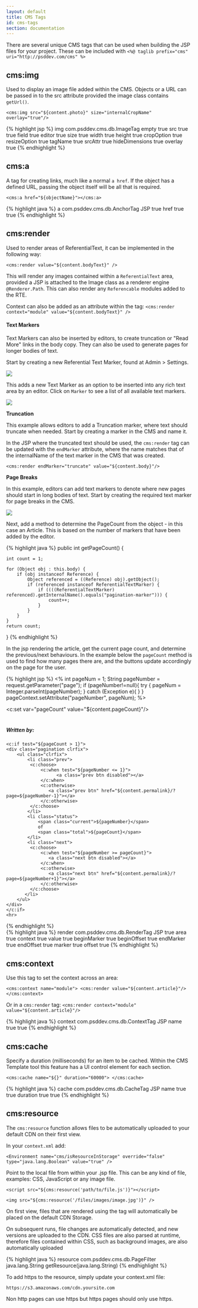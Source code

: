 ```yaml
---
layout: default
title: CMS Tags
id: cms-tags
section: documentation
---
```


<div markdown="1" class="span12">

There are several unique CMS tags that can be used when building the JSP files for your project. These can be included with `<%@ taglib prefix="cms" uri="http://psddev.com/cms" %>`

## cms:img

Used to display an image file added within the CMS. Objects or a URL can be passed in to the src attribute provided the image class contains `getUrl()`.

`<cms:img src="${content.photo}" size="internalCropName" overlay="true"/>`

<div class="highlight">{% highlight jsp %}<tag>
       <tag>
    <name>img</name>
    <tag-class>com.psddev.cms.db.ImageTag</tag-class>
    <body-content>empty</body-content>
    <dynamic-attributes>true</dynamic-attributes>
    <attribute>
        <name>src</name>
        <rtexprvalue>true</rtexprvalue>
        <required>true</required>
    </attribute>
    <attribute>
        <name>field</name>
        <rtexprvalue>true</rtexprvalue>
    </attribute>
    <attribute>
        <name>editor</name>
        <rtexprvalue>true</rtexprvalue>
    </attribute>
    <attribute>
        <name>size</name>
        <rtexprvalue>true</rtexprvalue>
    </attribute>
    <attribute>
        <name>width</name>
        <rtexprvalue>true</rtexprvalue>
    </attribute>
    <attribute>
        <name>height</name>
        <rtexprvalue>true</rtexprvalue>
    </attribute>
    <attribute>
        <name>cropOption</name>
        <rtexprvalue>true</rtexprvalue>
    </attribute>
    <attribute>
        <name>resizeOption</name>
        <rtexprvalue>true</rtexprvalue>
    </attribute>
    <attribute>
        <name>tagName</name>
        <rtexprvalue>true</rtexprvalue>
    </attribute>
    <attribute>
        <name>srcAttr</name>
        <rtexprvalue>true</rtexprvalue>
    </attribute>
    <attribute>
        <name>hideDimensions</name>
        <rtexprvalue>true</rtexprvalue>
    </attribute>
    <attribute>
        <name>overlay</name>
        <rtexprvalue>true</rtexprvalue>
    </attribute>
</tag>
{% endhighlight %}</div>

## cms:a

A tag for creating links, much like a normal `a href`. If the object has a defined URL, passing the object itself will be all that is required.

`<cms:a href="${objectName}"></cms:a>`

<div class="highlight">{% highlight java %}<tag>
    <name>a</name>
    <tag-class>com.psddev.cms.db.AnchorTag</tag-class>
    <body-content>JSP</body-content>
    <dynamic-attributes>true</dynamic-attributes>
    <attribute>
        <name>href</name>
        <rtexprvalue>true</rtexprvalue>
        <required>true</required>
    </attribute>
</tag>
{% endhighlight %}</div>

## cms:render

Used to render areas of ReferentialText, it can be implemented in the following way:

	<cms:render value="${content.bodyText}" />

This will render any images contained within a `ReferentialText` area, provided a JSP is attached to the Image class as a renderer engine `@Renderer.Path`. This can also render any `Referencable` modules added to the RTE.

Context can also be added as an attribute within the tag: `<cms:render context="module" value="${content.bodyText}" />`

#### Text Markers

Text Markers can also be inserted by editors, to create truncation or "Read More" links in the body copy. They can also be used to generate pages for longer bodies of text.

Start by creating a new Referential Text Marker, found at Admin > Settings. 

![](http://docs.brightspot.s3.amazonaws.com/new-text-marker.png)

This adds a new Text Marker as an option to be inserted into any rich text area by an editor. Click on `Marker` to see a list of all available text markers.

![](http://docs.brightspot.s3.amazonaws.com/adding-text-marker.png)

**Truncation**

This example allows editors to add a Truncation marker, where text should truncate when needed. Start by creating a marker in the CMS and name it.

In the JSP where the truncated text should be used, the `cms:render` tag can be updated with the `endMarker` attribute, where the name matches that of the internalName of the text marker in the CMS that was created.

    <cms:render endMarker="truncate" value="${content.body}"/>

**Page Breaks**

In this example, editors can add text markers to denote where new pages should start in long bodies of text. Start by creating the required text marker for page breaks in the CMS.

![](http://docs.brightspot.s3.amazonaws.com/page-break-marker.png)

Next, add a method to determine the PageCount from the object - in this case an Article. This is based on the number of markers that have been added by the editor.

<div class="highlight">{% highlight java %}
public int getPageCount() {

    int count = 1;

    for (Object obj : this.body) {
        if (obj instanceof Reference) {
            Object referenced = ((Reference) obj).getObject();
            if (referenced instanceof ReferentialTextMarker) {
                if ((((ReferentialTextMarker) referenced).getInternalName().equals("pagination-marker"))) {
                    count++;
                }
            }
        }
    }
    return count;
}
{% endhighlight %}</div>

In the jsp rendering the article, get the current page count, and determine the previous/next behaviours. In the example below the `pageCount` method is used to find how many pages there are, and the buttons update accordingly on the page for the user.

<div class="highlight">{% highlight jsp %}
<%  int pageNum = 1;
    String pageNumber = request.getParameter("page");
    if (pageNumber!=null){
        try {
            pageNum = Integer.parseInt(pageNumber);
        }
        catch (Exception e){            
        }
    }
    pageContext.setAttribute("pageNumber", pageNum);
%>

<c:set var="pageCount" value="${content.pageCount}"/>  

<div class="container">
    <h1><cms:render value="${content.headline}"/></h1>
    <h5>Written by: <c:out value="${content.author.name}"/></h5>
    <c:choose>
        <c:when test="${pageCount eq 1}">
            <cms:render value="${content.body}" />                    
        </c:when>
        <c:otherwise>
            <cms:render value="${content.body}"
                beginOffset="${pageNumber < 2 ? '' : pageNumber - 2}"
                endOffset="${pageNumber == pageCount ? '' : pageNumber - 1}"
                beginMarker="${pageNumber < 2 ? '' : 'pagination-marker'}"
                endMarker="${pageNumber == pageCount ? '':'pagination-marker'}" />                    
        </c:otherwise>
    </c:choose>
	    
    <c:if test="${pageCount > 1}">
    <div class="pagination clrfix">
        <ul class="clrfix">
            <li class="prev">
             <c:choose>
                 <c:when test="${pageNumber <= 1}">
                       <a class="prev btn disabled"></a> 
                 </c:when>
                 <c:otherwise>
                    <a class="prev btn" href="${content.permalink}/?page=${pageNumber-1}"></a> 
                 </c:otherwise>
             </c:choose>                   
            </li>
            <li class="status">
                <span class="current">${pageNumber}</span>
                of
                <span class="total">${pageCount}</span>
            </li>
            <li class="next">
             <c:choose>
                 <c:when test="${pageNumber >= pageCount}">
                    <a class="next btn disabled"></a>
                 </c:when>
                 <c:otherwise>
                    <a class="next btn" href="${content.permalink}/?page=${pageNumber+1}"></a>
                 </c:otherwise>
             </c:choose>                   
           </li>
        </ul>
    </div>                 
    </c:if>
	<hr>
</div>
{% endhighlight %}</div>


    
<div class="highlight">{% highlight java %}
<tag>
    <name>render</name>
    <tag-class>com.psddev.cms.db.RenderTag</tag-class>
    <body-content>JSP</body-content>
    <dynamic-attributes>true</dynamic-attributes>
    <attribute>
        <name>area</name>
        <rtexprvalue>true</rtexprvalue>
    </attribute>
    <attribute>
        <name>context</name>
        <rtexprvalue>true</rtexprvalue>
    </attribute>
    <attribute>
        <name>value</name>
        <rtexprvalue>true</rtexprvalue>
    </attribute>
    <attribute>
        <name>beginMarker</name>
        <rtexprvalue>true</rtexprvalue>
    </attribute>
    <attribute>
        <name>beginOffset</name>
        <rtexprvalue>true</rtexprvalue>
    </attribute>
    <attribute>
        <name>endMarker</name>
        <rtexprvalue>true</rtexprvalue>
    </attribute>
    <attribute>
        <name>endOffset</name>
        <rtexprvalue>true</rtexprvalue>
    </attribute>
    <attribute>
        <name>marker</name>
        <rtexprvalue>true</rtexprvalue>
    </attribute>
    <attribute>
        <name>offset</name>
        <rtexprvalue>true</rtexprvalue>
    </attribute>
</tag>
{% endhighlight %}</div>


## cms:context

Use this tag to set the context across an area:

`<cms:context name="module">
<cms:render value="${content.article}"/>
</cms:context>`

Or in a `cms:render` tag: `<cms:render context="module" value="${content.article}"/>`

<div class="highlight">{% highlight java %}
<tag>
    <name>context</name>
    <tag-class>com.psddev.cms.db.ContextTag</tag-class>
    <body-content>JSP</body-content>
    <attribute>
        <name>name</name>
        <rtexprvalue>true</rtexprvalue>
        <required>true</required>
    </attribute>
</tag>
{% endhighlight %}</div>

## cms:cache

Specify a duration (milliseconds) for an item to be cached. Within the CMS Template tool this feature has a UI control element for each section.

`<cms:cache name="${}" duration="60000"> </cms:cache>`

<div class="highlight">{% highlight java %}<tag>
    <name>cache</name>
    <tag-class>com.psddev.cms.db.CacheTag</tag-class>
    <body-content>JSP</body-content>
    <attribute>
        <name>name</name>
        <rtexprvalue>true</rtexprvalue>
        <required>true</required>
    </attribute>
    <attribute>
        <name>duration</name>
        <rtexprvalue>true</rtexprvalue>
        <required>true</required>
    </attribute>
</tag>
{% endhighlight %}</div>

## cms:resource

The `cms:resource` function allows files to be automatically uploaded to your default CDN on their first view.

In your `context.xml` add:

`<Environment name="cms/isResourceInStorage" override="false" type="java.lang.Boolean" value="true" />`

Point to the local file from within your .jsp file. This can be any kind of file, examples: CSS, JavaScript or any image file.

    
`<script src="${cms:resource('path/to/file.js')}"></script>`

`<img src="${cms:resource('/files/images/image.jpg')}" />`


On first view, files that are rendered using the tag will automatically be placed on the default CDN Storage.


On subsequent runs, file changes are automatically detected, and new versions are uploaded to the CDN. CSS files are also parsed at runtime, therefore files contained within CSS, such as background images, are also automatically uploaded

<div class="highlight">{% highlight java %}
<function>
    <name>resource</name>
    <function-class>com.psddev.cms.db.PageFilter</function-class>
    <function-signature>
        java.lang.String getResource(java.lang.String)
    </function-signature>
</function>
{% endhighlight %}</div>

To add https to the resource, simply update your context.xml file:

`https://s3.amazonaws.com/cdn.yoursite.com`

Non http pages can use https but https pages should only use https.